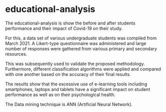 # educational-analysis
The educational-analysis is show the before and after students performance and their impact of Covid-19 on their study.

For this, a data set of various undergraduate students was compiled from March 2021. A Likert-type questionnaire was administered and large number of responses were gathered from various primary and secondary resources.

This was subsequently used to validate the proposed methodology. Furthermore, different classification algorithms were applied and compared with one another based on the accuracy of their final results.

The results show that the excessive use of e-learning tools including smartphones, laptops and tablets have a significant impact on student performance as well as on their psychological health.

The Data mining technique is ANN (Artificial Neural Network).
